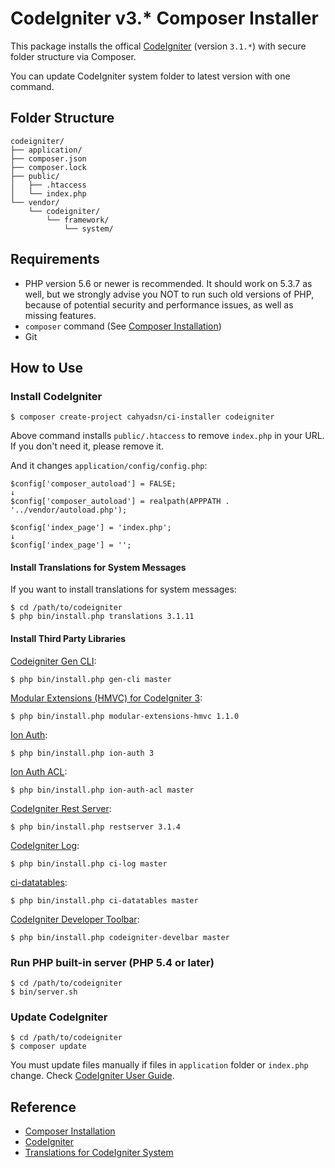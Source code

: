 # CodeIgniter v3.* Composer Installer

This package installs the offical [CodeIgniter](https://github.com/bcit-ci/CodeIgniter) (version `3.1.*`) with secure folder structure via Composer.

You can update CodeIgniter system folder to latest version with one command.

## Folder Structure

```
codeigniter/
├── application/
├── composer.json
├── composer.lock
├── public/
│   ├── .htaccess
│   └── index.php
└── vendor/
    └── codeigniter/
        └── framework/
            └── system/
```

## Requirements

* PHP version 5.6 or newer is recommended. It should work on 5.3.7 as well, but we strongly advise you NOT to run such old versions of PHP, because of potential security and performance issues, as well as missing features.
* `composer` command (See [Composer Installation](https://getcomposer.org/doc/00-intro.md#installation-linux-unix-osx))
* Git

## How to Use

### Install CodeIgniter

```
$ composer create-project cahyadsn/ci-installer codeigniter
```

Above command installs `public/.htaccess` to remove `index.php` in your URL. If you don't need it, please remove it.

And it changes `application/config/config.php`:

~~~
$config['composer_autoload'] = FALSE;
↓
$config['composer_autoload'] = realpath(APPPATH . '../vendor/autoload.php');
~~~

~~~
$config['index_page'] = 'index.php';
↓
$config['index_page'] = '';
~~~

#### Install Translations for System Messages

If you want to install translations for system messages:

```
$ cd /path/to/codeigniter
$ php bin/install.php translations 3.1.11
```

#### Install Third Party Libraries

[Codeigniter Gen CLI](https://github.com/cahyadsn/ci-gen):

```
$ php bin/install.php gen-cli master
```

[Modular Extensions (HMVC) for CodeIgniter 3](https://github.com/codinghamster/codeigniter-modular-extensions-hmvc/):

```
$ php bin/install.php modular-extensions-hmvc 1.1.0
```

[Ion Auth](https://github.com/benedmunds/CodeIgniter-Ion-Auth):

```
$ php bin/install.php ion-auth 3
```

[Ion Auth ACL](https://github.com/weblogics/Codeigniter-Ion-Auth-ACL):

```
$ php bin/install.php ion-auth-acl master
```

[CodeIgniter Rest Server](https://github.com/chriskacerguis/codeigniter-restserver):

```
$ php bin/install.php restserver 3.1.4
```
[CodeIgniter Log](https://github.com/cahyadsn/ci-log):

```
$ php bin/install.php ci-log master
```
[ci-datatables](https://github.com/cahyadsn/ci-datatables):

```
$ php bin/install.php ci-datatables master
```
[CodeIgniter Developer Toolbar](https://github.com/JCSama/CodeIgniter-develbar):

```
$ php bin/install.php codeigniter-develbar master
```

### Run PHP built-in server (PHP 5.4 or later)

```
$ cd /path/to/codeigniter
$ bin/server.sh
```

### Update CodeIgniter

```
$ cd /path/to/codeigniter
$ composer update
```

You must update files manually if files in `application` folder or `index.php` change. Check [CodeIgniter User Guide](http://www.codeigniter.com/user_guide/installation/upgrading.html).

## Reference

* [Composer Installation](https://getcomposer.org/doc/00-intro.md#installation-linux-unix-osx)
* [CodeIgniter](https://github.com/bcit-ci/CodeIgniter)
* [Translations for CodeIgniter System](https://github.com/bcit-ci/codeigniter3-translations)
